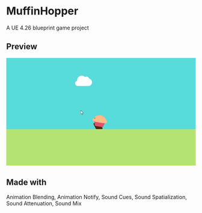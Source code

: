 # MuffinHopper

A UE 4.26 blueprint game project

## Preview

![](https://github.com/Naify/MuffinHopper/blob/main/Img/skymaffin.gif)

## Made with
Animation Blending, Animation Notify, Sound Cues, Sound Spatialization, Sound Attenuation, Sound Mix
